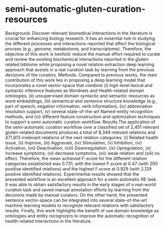 # semi-automatic-gluten-curation-resources
Background. Discover relevant biomedical interactions in the literature is crucial for enhancing biology research. It has an essential role in studying the different processes and interactions reported that affect the biological process (e.g., genome, metabolome, and transcriptome). Therefore, the objective of this work is twofold: reduce the manual effort required to curate and review the existing biochemical interactions reported in the gluten-related bibliome while proposing a novel relation extraction deep learning approach that assists in a real curation task by learning from the previous decisions of the curators.  Methods. Compared to previous works, the main contribution of this work lies in proposing a deep learning model that incorporates a novel vector-space that combine (i) high-level lexical and syntactic inference features as Wordnets and Health-related domain ontologies, (ii) unsupervised domain syntactic and semantic resources as word embeddings, (iii) semantical and sentence structure knowledge (e.g., part of speech, negation information, verb information), (iv) abbreviation resolution support, (v) several state-of-the-art Named-entity recognition methods, and (vi) different feature construction and optimization techniques to support a semi-automatic curation workflow.  Results.The application of the semi-automatic curation workflow over a classified set of 2,451 relevant gluten-related documents produces a total of 8,349 relevant relations and 471,813 irrelevant relations of the next relation categories: (i) Related health issue, (ii) Improve, (iii) Aggravate, (iv) Stimulation, (v) Inhibition, (vi) Activation, (vii) Deactivation, (viii) Downregulation, (ix) Upregulation, (x) increase symptoms, (xi) decrease symptoms, (xii) weak relation and (xiii) no effect. Therefore, the mean achieved F-score for the different relation categories established was 0.731, with the lowest F.score at 0.47 (with 200 positive identified relations) and the highest F.score at 0.929 (with 2,129 positive identified relations). Experimental results showed that the presented workflow is an excellent approach for a semi-automatic RE task. It was able to obtain satisfactory results in the early stages of a real-world curation task and saved manual annotation efforts by learning from the decisions made by manual curators. On the other hand, the presented sentence vector-space can be integrated into several state-of-the-art machine learning models to recognize relevant relations with satisfactory results. Finally, this work highlights the benefit of use domain knowledge as ontologies and entity recognizers to improve the automatic recognition of health-related interactions in the literature.
